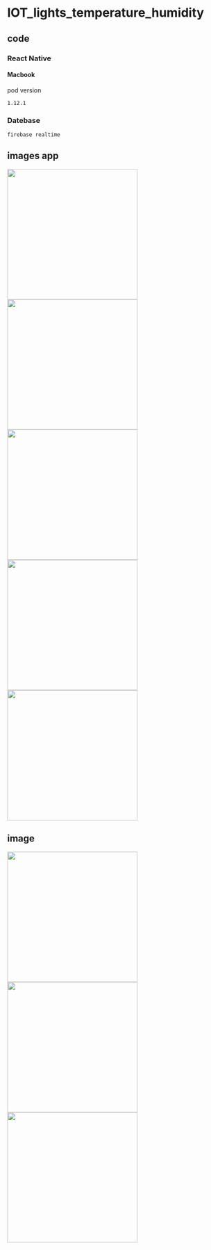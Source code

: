 # IOT_lights_temperature_humidity


## code
### React Native

#### Macbook

pod version
```
1.12.1
```

### Datebase

```
firebase realtime
```

## images app

<img src="Screenshots/1.png" width="300">
<img src="Screenshots/2.png" width="300">
<img src="Screenshots/3.png" width="300">
<img src="Screenshots/4.png" width="300">
<img src="Screenshots/4.png" width="300">



## image 
<img src="Screenshots/iot1.jpg" width="300">
<img src="Screenshots/iot2.jpg" width="300">
<img src="Screenshots/iot3.jpg" width="300">

